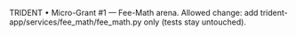 TRIDENT • Micro-Grant #1 — Fee-Math arena.
Allowed change: add trident-app/services/fee_math/fee_math.py only (tests stay untouched).
